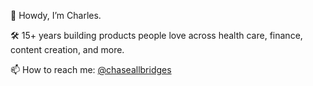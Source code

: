 👋 Howdy, I’m Charles.

🛠 15+ years building products people love across health care, finance, content creation, and more.

📫 How to reach me: [@chaseallbridges](https://twitter.com/chaseallbridges)
